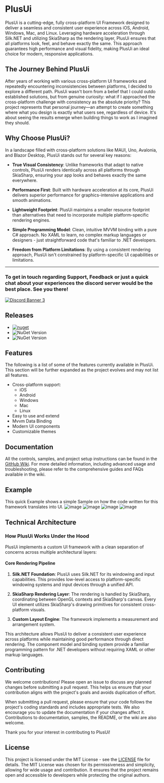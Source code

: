 # PlusUi

PlusUi is a cutting-edge, fully cross-platform UI Framework designed to deliver a seamless and consistent user experience across iOS, Android, Windows, Mac, and Linux. Leveraging hardware acceleration through Silk.NET and utilizing SkiaSharp as the rendering layer, PlusUi ensures that all platforms look, feel, and behave exactly the same. This approach guarantees high performance and visual fidelity, making PlusUi an ideal choice for modern, responsive applications.

## The Journey Behind PlusUi

After years of working with various cross-platform UI frameworks and repeatedly encountering inconsistencies between platforms, I decided to explore a different path. PlusUi wasn't born from a belief that I could outdo established solutions, but from genuine curiosity: what if I approached the cross-platform challenge with consistency as the absolute priority? This project represents that personal journey—an attempt to create something where what you design is exactly what users see, regardless of device. It's about seeing the results emerge when building things to work as I imagined they should.

## Why Choose PlusUi?

In a landscape filled with cross-platform solutions like MAUI, Uno, Avalonia, and Blazor Desktop, PlusUi stands out for several key reasons:

- **True Visual Consistency**: Unlike frameworks that adapt to native controls, PlusUi renders identically across all platforms through SkiaSharp, ensuring your app looks and behaves exactly the same everywhere.
  
- **Performance First**: Built with hardware acceleration at its core, PlusUi delivers superior performance for graphics-intensive applications and smooth animations.

- **Lightweight Footprint**: PlusUi maintains a smaller resource footprint than alternatives that need to incorporate multiple platform-specific rendering engines.

- **Simple Programming Model**: Clean, intuitive MVVM binding with a pure C# approach. No XAML to learn, no complex markup languages or designers - just straightforward code that's familiar to .NET developers.

- **Freedom from Platform Limitations**: By using a consistent rendering approach, PlusUi isn't constrained by platform-specific UI capabilities or limitations.

----
### To get in touch regarding Support, Feedback or just a quick chat about your experiences the discord server would be the best place. See you there!

[![Discord Banner 3](https://discord.com/api/guilds/1342509628948484287/widget.png?style=banner3)](https://discord.gg/Je3kNpcmqn)


## Releases
- [![nuget](https://github.com/BernhardPollerspoeck/PlusUi/actions/workflows/main.yml/badge.svg)](https://github.com/BernhardPollerspoeck/PlusUi/actions/workflows/main.yml)
- ![NuGet Version](https://img.shields.io/nuget/v/PlusUi.core?label=PlusUi.core&link=https%3A%2F%2Fwww.nuget.org%2Fpackages%2FPlusUi.core)
- ![NuGet Version](https://img.shields.io/nuget/v/PlusUi.desktop?&label=PlusUi.desktop&link=https%3A%2F%2Fwww.nuget.org%2Fpackages%2FPlusUi.desktop)


## Features

The following is a list of some of the features currently available in PlusUi. This section will be further expanded as the project evolves and may not list all features.

- Cross-platform support: 
  - iOS
  - Android
  - Windows
  - Mac
  - Linux
- Easy to use and extend
- Mvvm Data Binding
- Modern UI components
- Customizable themes

## Documentation

All the controls, samples, and project setup instructions can be found in the [GitHub Wiki](https://github.com/BernhardPollerspoeck/PlusUi/wiki). For more detailed information, including advanced usage and troubleshooting, please refer to the comprehensive guides and FAQs available in the wiki.

## Example
This quick Example shows a simple Sample on how the code written for this framework translates into UI.
![image](https://github.com/user-attachments/assets/5ad0c960-35c1-409a-878e-1237d8c32925)
![image](https://github.com/user-attachments/assets/cdb360c7-e6ed-440e-981e-fb62fb0eacab)
![image](https://github.com/user-attachments/assets/d01227b8-b556-4316-887d-ecd5aba9f54c)
![image](https://github.com/user-attachments/assets/f96d219c-9a22-416b-9e6e-4e8ba3fc8ea0)


## Technical Architecture

### How PlusUi Works Under the Hood

PlusUi implements a custom UI framework with a clean separation of concerns across multiple architectural layers:

#### Core Rendering Pipeline

1. **Silk.NET Foundation**: PlusUi uses Silk.NET for its windowing and input capabilities. This provides low-level access to platform-specific windowing systems and input devices through a unified API.

2. **SkiaSharp Rendering Layer**: The rendering is handled by SkiaSharp, coordinating between OpenGL contexts and SkiaSharp's canvas. Every UI element utilizes SkiaSharp's drawing primitives for consistent cross-platform visuals.

3. **Custom Layout Engine**: The framework implements a measurement and arrangement system.

This architecture allows PlusUi to deliver a consistent user experience across platforms while maintaining good performance through direct rendering. The component model and binding system provide a familiar programming pattern for .NET developers without requiring XAML or other markup languages.


## Contributing

We welcome contributions! Please open an issue to discuss any planned changes before submitting a pull request. This helps us ensure that your contribution aligns with the project's goals and avoids duplication of effort. 

When submitting a pull request, please ensure that your code follows the project's coding standards and includes appropriate tests. We also encourage you to update the documentation if your changes affect it. Contributions to documentation, samples, the README, or the wiki are also welcome.

Thank you for your interest in contributing to PlusUi!

## License

This project is licensed under the MIT License - see the [LICENSE](LICENSE) file for details. The MIT License was chosen for its permissiveness and simplicity, allowing for wide usage and contribution. It ensures that the project remains open and accessible to developers while protecting the original authors.
